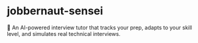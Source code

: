 # jobbernaut-sensei
🤖 An AI-powered interview tutor that tracks your prep, adapts to your skill level, and simulates real technical interviews.
